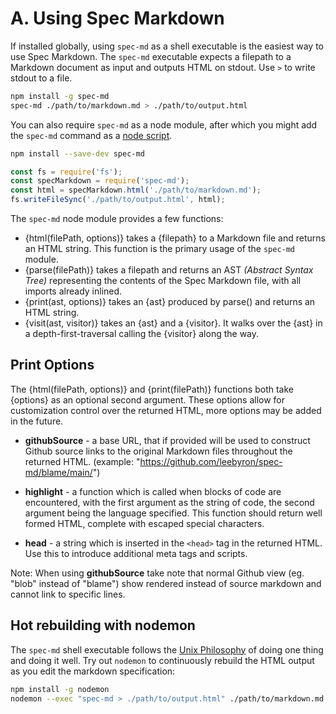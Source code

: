 # A. Using Spec Markdown

If installed globally, using `spec-md` as a shell executable is the easiest way
to use Spec Markdown. The `spec-md` executable expects a filepath to a Markdown
document as input and outputs HTML on stdout. Use `>` to write stdout to a file.

```sh
npm install -g spec-md
spec-md ./path/to/markdown.md > ./path/to/output.html
```

You can also require `spec-md` as a node module, after which you might add the
`spec-md` command as a [node script](https://docs.npmjs.com/cli/run-script).

```sh
npm install --save-dev spec-md
```

```js
const fs = require('fs');
const specMarkdown = require('spec-md');
const html = specMarkdown.html('./path/to/markdown.md');
fs.writeFileSync('./path/to/output.html', html);
```

The `spec-md` node module provides a few functions:

  * {html(filePath, options)} takes a {filepath} to a Markdown file and returns
    an HTML string. This function is the primary usage of the `spec-md` module.
  * {parse(filePath)} takes a filepath and returns an AST
    *(Abstract Syntax Tree)* representing the contents of the Spec Markdown
    file, with all imports already inlined.
  * {print(ast, options)} takes an {ast} produced by parse() and returns an HTML
    string.
  * {visit(ast, visitor)} takes an {ast} and a {visitor}. It walks over the {ast}
    in a depth-first-traversal calling the {visitor} along the way.

## Print Options

The {html(filePath, options)} and {print(filePath)} functions both take {options}
as an optional second argument. These options allow for customization control
over the returned HTML, more options may be added in the future.

  * **githubSource** - a base URL, that if provided will be used to construct
    Github source links to the original Markdown files throughout the returned
    HTML. (example: "https://github.com/leebyron/spec-md/blame/main/")

  * **highlight** - a function which is called when blocks of code are
    encountered, with the first argument as the string of code, the second
    argument being the language specified. This function should return well
    formed HTML, complete with escaped special characters.

  * **head** - a string which is inserted in the `<head>` tag in the returned
    HTML. Use this to introduce additional meta tags and scripts.

Note: When using **githubSource** take note that normal Github view (eg. "blob"
instead of "blame") show rendered instead of source markdown and cannot link to
specific lines.

## Hot rebuilding with nodemon

The `spec-md` shell executable follows the [Unix Philosophy](http://www.faqs.org/docs/artu/ch01s06.html)
of doing one thing and doing it well. Try out `nodemon` to continuously rebuild
the HTML output as you edit the markdown specification:

```sh
npm install -g nodemon
nodemon --exec "spec-md > ./path/to/output.html" ./path/to/markdown.md
```
